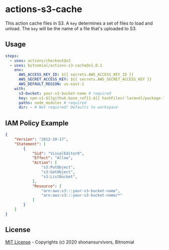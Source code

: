 # actions-s3-cache

This action cache files in S3. A `key` determines a set of files to load and unload. The `key` will be the name of a
file that's uploaded to S3.

## Usage

```yaml
steps:
  - uses: actions/checkout@v2
  - uses: bitnomial/actions-s3-cache@v1.0.1
    env:
      AWS_ACCESS_KEY_ID: ${{ secrets.AWS_ACCESS_KEY_ID }}
      AWS_SECRET_ACCESS_KEY: ${{ secrets.AWS_SECRET_ACCESS_KEY }}
      AWS_DEFAULT_REGION: us-east-1
    with:
      s3-bucket: your-s3-bucket-name # required
      key: npm-v1-${{github.base_ref}}-${{ hashFiles('laravel/package-lock.json') }} # required
      paths: node_modules # required 
      dir: ~ # Not required! Defaults to workspace
```

## IAM Policy Example

```json
{
    "Version": "2012-10-17",
    "Statement": [
        {
            "Sid": "VisualEditor0",
            "Effect": "Allow",
            "Action": [
                "s3:PutObject",
                "s3:GetObject",
                "s3:ListBucket",
            ],
            "Resource": [
                "arn:aws:s3:::your-s3-bucket-name",
                "arn:aws:s3:::your-s3-bucket-name/*"
            ]
        }
    ]
}
```
## License

[MIT License](https://github.com/bitnomial/actions-s3-cache/blob/master/LICENCE) - Copyrights (c) 2020 shonansurvivors, Bitnomial
